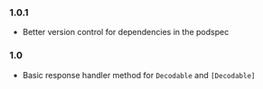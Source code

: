 

### 1.0.1
- Better version control for dependencies in the podspec

### 1.0
- Basic response handler method for `Decodable` and `[Decodable]`
